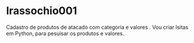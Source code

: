 # Irassochio001
Cadastro de produtos de atacado com categoria e valores .
Vou criar lsitas em Python, para pesuisar os produtos e valores.
